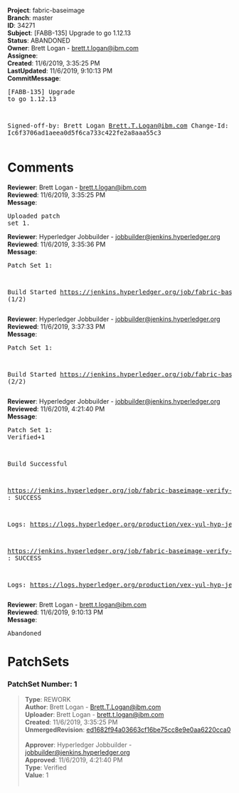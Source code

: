 <strong>Project</strong>: fabric-baseimage<br><strong>Branch</strong>: master<br><strong>ID</strong>: 34271<br><strong>Subject</strong>: [FABB-135] Upgrade to go 1.12.13<br><strong>Status</strong>: ABANDONED<br><strong>Owner</strong>: Brett Logan - brett.t.logan@ibm.com<br><strong>Assignee</strong>:<br><strong>Created</strong>: 11/6/2019, 3:35:25 PM<br><strong>LastUpdated</strong>: 11/6/2019, 9:10:13 PM<br><strong>CommitMessage</strong>:<br><pre>[FABB-135] Upgrade to go 1.12.13

Signed-off-by: Brett Logan <Brett.T.Logan@ibm.com>
Change-Id: Ic6f3706ad1aeea0d5f6ca733c422fe2a8aaa55c3
</pre><h1>Comments</h1><strong>Reviewer</strong>: Brett Logan - brett.t.logan@ibm.com<br><strong>Reviewed</strong>: 11/6/2019, 3:35:25 PM<br><strong>Message</strong>: <pre>Uploaded patch set 1.</pre><strong>Reviewer</strong>: Hyperledger Jobbuilder - jobbuilder@jenkins.hyperledger.org<br><strong>Reviewed</strong>: 11/6/2019, 3:35:36 PM<br><strong>Message</strong>: <pre>Patch Set 1:

Build Started https://jenkins.hyperledger.org/job/fabric-baseimage-verify-docker-s390x/367/ (1/2)</pre><strong>Reviewer</strong>: Hyperledger Jobbuilder - jobbuilder@jenkins.hyperledger.org<br><strong>Reviewed</strong>: 11/6/2019, 3:37:33 PM<br><strong>Message</strong>: <pre>Patch Set 1:

Build Started https://jenkins.hyperledger.org/job/fabric-baseimage-verify-docker-x86_64/365/ (2/2)</pre><strong>Reviewer</strong>: Hyperledger Jobbuilder - jobbuilder@jenkins.hyperledger.org<br><strong>Reviewed</strong>: 11/6/2019, 4:21:40 PM<br><strong>Message</strong>: <pre>Patch Set 1: Verified+1

Build Successful 

https://jenkins.hyperledger.org/job/fabric-baseimage-verify-docker-x86_64/365/ : SUCCESS

Logs: https://logs.hyperledger.org/production/vex-yul-hyp-jenkins-3/fabric-baseimage-verify-docker-x86_64/365

https://jenkins.hyperledger.org/job/fabric-baseimage-verify-docker-s390x/367/ : SUCCESS

Logs: https://logs.hyperledger.org/production/vex-yul-hyp-jenkins-3/fabric-baseimage-verify-docker-s390x/367</pre><strong>Reviewer</strong>: Brett Logan - brett.t.logan@ibm.com<br><strong>Reviewed</strong>: 11/6/2019, 9:10:13 PM<br><strong>Message</strong>: <pre>Abandoned</pre><h1>PatchSets</h1><h3>PatchSet Number: 1</h3><blockquote><strong>Type</strong>: REWORK<br><strong>Author</strong>: Brett Logan - Brett.T.Logan@ibm.com<br><strong>Uploader</strong>: Brett Logan - brett.t.logan@ibm.com<br><strong>Created</strong>: 11/6/2019, 3:35:25 PM<br><strong>UnmergedRevision</strong>: [ed1682f94a03663cf16be75cc8e9e0aa6220cca0](https://github.com/hyperledger-gerrit-archive/fabric-baseimage/commit/ed1682f94a03663cf16be75cc8e9e0aa6220cca0)<br><br><strong>Approver</strong>: Hyperledger Jobbuilder - jobbuilder@jenkins.hyperledger.org<br><strong>Approved</strong>: 11/6/2019, 4:21:40 PM<br><strong>Type</strong>: Verified<br><strong>Value</strong>: 1<br><br></blockquote>